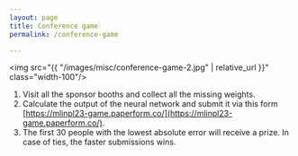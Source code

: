 ```yaml
---
layout: page
title: Conference game
permalink: /conference-game

---
```


<img src="{{ "/images/misc/conference-game-2.jpg" | relative_url }}" class="width-100"/>

1. Visit all the sponsor booths and collect all the missing weights.
2. Calculate the output of the neural network and submit it via this form [https://mlinpl23-game.paperform.co/](https://mlinpl23-game.paperform.co/).
3. The first 30 people with the lowest absolute error will receive a prize. In case of ties, the faster submissions wins.
